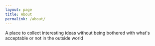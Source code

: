 ```yaml
---
layout: page
title: About
permalink: /about/
---
```


A place to collect interesting ideas without being bothered with what's acceptable or not in the outside world